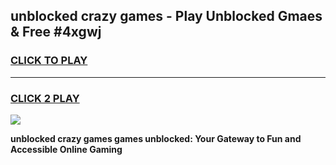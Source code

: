 
## unblocked crazy games - Play Unblocked Gmaes & Free #4xgwj
<h3>
<a href="https://news.freeplayer.one?title=unblocked_crazy_games&ref=26F">CLICK TO PLAY</a></h3>
<hr>

<h3>
<a href="https://news.freeplayer.one?title=unblocked_crazy_games&ref=26F">CLICK 2 PLAY</a>
  
</h3>

<a href="https://news.freeplayer.one?title=unblocked_crazy_games&ref=26F/"><img src="https://clearcache.store/games.png"></a>


**unblocked crazy games games unblocked: Your Gateway to Fun and Accessible Online Gaming**
